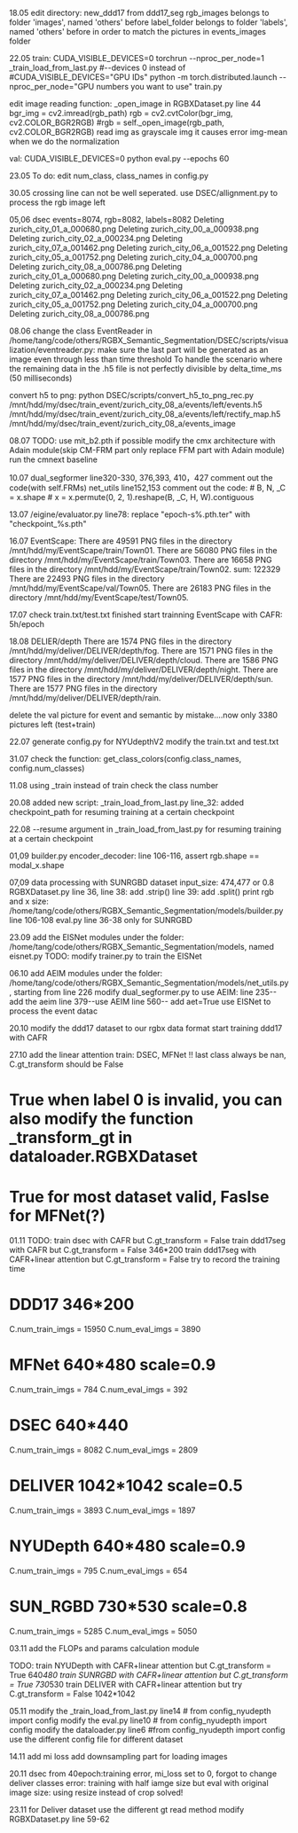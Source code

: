 18.05
edit directory: new_ddd17 from ddd17_seg
rgb_images belongs to folder 'images', named 'others' before
label_folder belongs to folder 'labels', named 'others' before
in order to match the pictures in events_images folder

22.05
train:
CUDA_VISIBLE_DEVICES=0 torchrun --nproc_per_node=1 _train_load_from_last.py   #--devices 0
instead of 
#CUDA_VISIBLE_DEVICES="GPU IDs" python -m torch.distributed.launch --nproc_per_node="GPU numbers you want to use" train.py

edit image reading function: _open_image in RGBXDataset.py line 44
bgr_img = cv2.imread(rgb_path)
rgb = cv2.cvtColor(bgr_img, cv2.COLOR_BGR2RGB)
#rgb = self._open_image(rgb_path, cv2.COLOR_BGR2RGB) read img as grayscale img
it causes error img-mean when we do the normalization

val: 
CUDA_VISIBLE_DEVICES=0 python eval.py --epochs 60

23.05
To do: edit num_class, class_names in config.py

30.05
crossing line can not be well seperated.
use DSEC/allignment.py to process the rgb image left

05,06
dsec events=8074, rgb=8082, labels=8082
Deleting zurich_city_01_a_000680.png
Deleting zurich_city_00_a_000938.png
Deleting zurich_city_02_a_000234.png
Deleting zurich_city_07_a_001462.png
Deleting zurich_city_06_a_001522.png
Deleting zurich_city_05_a_001752.png
Deleting zurich_city_04_a_000700.png
Deleting zurich_city_08_a_000786.png
Deleting zurich_city_01_a_000680.png
Deleting zurich_city_00_a_000938.png
Deleting zurich_city_02_a_000234.png
Deleting zurich_city_07_a_001462.png
Deleting zurich_city_06_a_001522.png
Deleting zurich_city_05_a_001752.png
Deleting zurich_city_04_a_000700.png
Deleting zurich_city_08_a_000786.png

08.06
change the class EventReader in /home/tang/code/others/RGBX_Semantic_Segmentation/DSEC/scripts/visualization/eventreader.py: make sure the last part will be generated as an image even through less than time threshold
To handle the scenario where the remaining data in the .h5 file is not perfectly divisible by delta_time_ms (50 milliseconds)

convert h5 to png: 
python DSEC/scripts/convert_h5_to_png_rec.py /mnt/hdd/my/dsec/train_event/zurich_city_08_a/events/left/events.h5 /mnt/hdd/my/dsec/train_event/zurich_city_08_a/events/left/rectify_map.h5 /mnt/hdd/my/dsec/train_event/zurich_city_08_a/events_image


08.07
TODO: use mit_b2.pth if possible
modify the cmx architecture with Adain module(skip CM-FRM part only replace FFM part with Adain module)
run the cmnext baseline

10.07
dual_segformer line320-330, 376,393, 410，427 comment out the code(with self.FRMs)
net_utils line152,153 comment out the code:
        # B, N, _C = x.shape
        # x = x.permute(0, 2, 1).reshape(B, _C, H, W).contiguous

13.07
/eigine/evaluator.py line78: replace "epoch-s%.pth.ter" with "checkpoint_%s.pth"

16.07
EventScape:
There are 49591 PNG files in the directory /mnt/hdd/my/EventScape/train/Town01.
There are 56080 PNG files in the directory /mnt/hdd/my/EventScape/train/Town03.
There are 16658 PNG files in the directory /mnt/hdd/my/EventScape/train/Town02.
sum: 122329
There are 22493 PNG files in the directory /mnt/hdd/my/EventScape/val/Town05.
There are 26183 PNG files in the directory /mnt/hdd/my/EventScape/test/Town05.

17.07
check train.txt/test.txt finished
start trainning EventScape with CAFR: 5h/epoch

18.08
DELIER/depth
There are 1574 PNG files in the directory /mnt/hdd/my/deliver/DELIVER/depth/fog.
There are 1571 PNG files in the directory /mnt/hdd/my/deliver/DELIVER/depth/cloud.
There are 1586 PNG files in the directory /mnt/hdd/my/deliver/DELIVER/depth/night.
There are 1577 PNG files in the directory /mnt/hdd/my/deliver/DELIVER/depth/sun.
There are 1577 PNG files in the directory /mnt/hdd/my/deliver/DELIVER/depth/rain.

delete the val picture for event and semantic by mistake....now only 3380 pictures left (test+train)    

22.07
generate config.py for NYUdepthV2
modify the train.txt and test.txt

31.07
check the function: get_class_colors(config.class_names, config.num_classes)

11.08
using _train instead of train
check the class number

20.08
added new script: _train_load_from_last.py
line_32: added checkpoint_path for resuming training at a certain checkpoint

22.08
--resume argument in _train_load_from_last.py for resuming training at a certain checkpoint

01,09
builder.py encoder_decoder: line 106-116, assert rgb.shape == modal_x.shape

07,09
data processing with SUNRGBD dataset
input_size: 474,477 or 0.8
RGBXDataset.py line 36, line 38: add .strip()
line 39: add .split()
print rgb and x size: /home/tang/code/others/RGBX_Semantic_Segmentation/models/builder.py line 106-108
eval.py line 36-38 only for SUNRGBD

23.09
add the EISNet modules under the folder: /home/tang/code/others/RGBX_Semantic_Segmentation/models, named eisnet.py
TODO: modify trainer.py to train the EISNet

06.10
add AEIM modules under the folder: /home/tang/code/others/RGBX_Semantic_Segmentation/models/net_utils.py, starting from line 226
modify dual_segformer.py to use AEIM: line 235--add the aeim
line 379--use AEIM
line 560-- add aet=True
use EISNet to process the event datac

20.10
modify the ddd17 dataset to our rgbx data format
start training ddd17 with CAFR

27.10
add the linear attention
train: DSEC, MFNet
!! last class always be nan, C.gt_transform should be False
# True when label 0 is invalid, you can also modify the function _transform_gt in dataloader.RGBXDataset
# True for most dataset valid, Faslse for MFNet(?)

01.11
TODO: 
train dsec with CAFR but C.gt_transform = False
train ddd17seg with CAFR but C.gt_transform = False 346*200
train ddd17seg with CAFR+linear attention but C.gt_transform = False
try to record the training time

# DDD17 346*200
C.num_train_imgs = 15950 
C.num_eval_imgs = 3890 

# MFNet 640*480  scale=0.9
C.num_train_imgs = 784 
C.num_eval_imgs = 392

# DSEC 640*440
C.num_train_imgs = 8082 
C.num_eval_imgs = 2809 

# DELIVER 1042*1042  scale=0.5
C.num_train_imgs = 3893
C.num_eval_imgs = 1897

# NYUDepth 640*480  scale=0.9
C.num_train_imgs = 795
C.num_eval_imgs = 654

# SUN_RGBD 730*530  scale=0.8
C.num_train_imgs = 5285
C.num_eval_imgs = 5050

03.11
add the FLOPs and params calculation module

TODO:
train NYUDepth with CAFR+linear attention but C.gt_transform = True 640*480 
train SUNRGBD with CAFR+linear attention but C.gt_transform = True 730*530
train DELIVER with CAFR+linear attention but try C.gt_transform = False 1042*1042

05.11
modify the _train_load_from_last.py line14 # from config_nyudepth import config
modify the eval.py line10 # from config_nyudepth import config
modify the dataloader.py line6 #from config_nyudepth import config
use the different config file for different dataset

14.11
add mi loss
add downsampling part for loading images

20.11
dsec from 40epoch:training error, mi_loss set to 0, forgot to change 
deliver classes error: training with half iamge size but eval with original image size: using resize instead of crop
solved!

23.11
for Deliver dataset
use the different gt read method
modify RGBXDataset.py line 59-62
